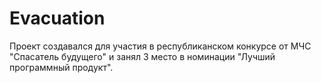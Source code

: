 # Evacuation
 Проект создавался для участия в республиканском конкурсе от МЧС "Спасатель будущего" и занял 3 место в номинации "Лучший программный продукт".
